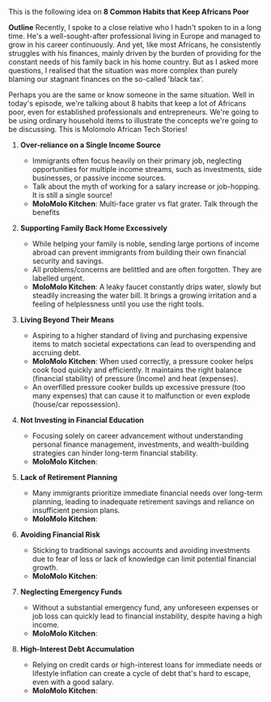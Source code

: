 This is the following idea on **8 Common Habits that Keep Africans Poor**

**Outline**
Recently, I spoke to a close relative who I hadn't spoken to in a long time. He's a well-sought-after professional living in Europe and managed to grow in his career continuously. And yet, like most Africans, he consistently struggles with his finances, mainly driven by the burden of providing for the constant needs of his family back in his home country. But as I asked more questions, I realised that the situation was more complex than purely blaming our stagnant finances on the so-called 'black tax'. 

Perhaps you are the same or know someone in the same situation. Well in today's episode, we're talking about 8 habits that keep a lot of Africans poor, even for established professionals and entrepreneurs. We're going to be using ordinary household items to illustrate the concepts we're going to be discussing. This is Molomolo African Tech Stories!

1. **Over-reliance on a Single Income Source**
   - Immigrants often focus heavily on their primary job, neglecting opportunities for multiple income streams, such as investments, side businesses, or passive income sources.
   - Talk about the myth of working for a salary increase or job-hopping. It is still a single source!
   - **MoloMolo Kitchen**: Multi-face grater vs flat grater. Talk through the benefits

2. **Supporting Family Back Home Excessively**
   - While helping your family is noble, sending large portions of income abroad can prevent immigrants from building their own financial security and savings.
   - All problems/concerns are belittled and are often forgotten. They are labelled urgent.
   - **MoloMolo Kitchen**: A leaky faucet constantly drips water, slowly but steadily increasing the water bill. It brings a growing irritation and a feeling of helplessness until you use the right tools. 

3. **Living Beyond Their Means**
   - Aspiring to a higher standard of living and purchasing expensive items to match societal expectations can lead to overspending and accruing debt.
   - **MoloMolo Kitchen**: When used correctly, a pressure cooker helps cook food quickly and efficiently. It maintains the right balance (financial stability) of pressure (Income) and heat (expenses).
   - An overfilled pressure cooker builds up excessive pressure (too many expenses) that can cause it to malfunction or even explode (house/car repossession).

4. **Not Investing in Financial Education**
   - Focusing solely on career advancement without understanding personal finance management, investments, and wealth-building strategies can hinder long-term financial stability.
   - **MoloMolo Kitchen**:

5. **Lack of Retirement Planning**
   - Many immigrants prioritize immediate financial needs over long-term planning, leading to inadequate retirement savings and reliance on insufficient pension plans.
   - **MoloMolo Kitchen**:

6. **Avoiding Financial Risk**
   - Sticking to traditional savings accounts and avoiding investments due to fear of loss or lack of knowledge can limit potential financial growth.
   - **MoloMolo Kitchen**:

7. **Neglecting Emergency Funds**
   - Without a substantial emergency fund, any unforeseen expenses or job loss can quickly lead to financial instability, despite having a high income.
   - **MoloMolo Kitchen**:

8. **High-Interest Debt Accumulation**
   - Relying on credit cards or high-interest loans for immediate needs or lifestyle inflation can create a cycle of debt that's hard to escape, even with a good salary.
   - **MoloMolo Kitchen**:

